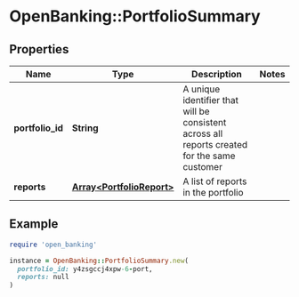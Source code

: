 # OpenBanking::PortfolioSummary

## Properties

| Name | Type | Description | Notes |
| ---- | ---- | ----------- | ----- |
| **portfolio_id** | **String** | A unique identifier that will be consistent across all reports created for the same customer |  |
| **reports** | [**Array&lt;PortfolioReport&gt;**](PortfolioReport.md) | A list of reports in the portfolio |  |

## Example

```ruby
require 'open_banking'

instance = OpenBanking::PortfolioSummary.new(
  portfolio_id: y4zsgccj4xpw-6-port,
  reports: null
)
```

